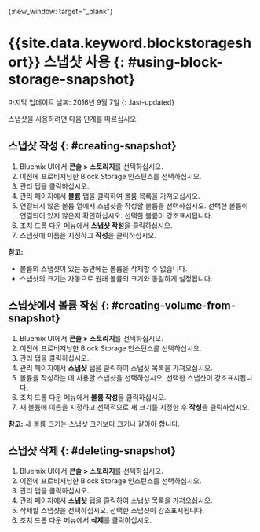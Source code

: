 {:new_window: target="_blank"} 


# {{site.data.keyword.blockstorageshort}} 스냅샷 사용 {: #using-block-storage-snapshot} 
마지막 업데이트 날짜: 2016년 9월 7일
{: .last-updated}

스냅샷을 사용하려면 다음 단계를 따르십시오.

## 스냅샷 작성 {: #creating-snapshot} 

1.  Bluemix UI에서 **콘솔 > 스토리지**를 선택하십시오.
2.  이전에 프로비저닝한 Block Storage 인스턴스를 선택하십시오.
3.	관리 탭을 클릭하십시오.
4.	관리 페이지에서 **볼륨** 탭을 클릭하여 볼륨 목록을 가져오십시오.
5.	연결되지 않은 볼륨 열에서 스냅샷을 작성할 볼륨을 선택하십시오. 선택한 볼륨이 연결되어 있지 않은지 확인하십시오. 선택한 볼륨이 강조표시됩니다.  
6.	조치 드롭 다운 메뉴에서 **스냅샷 작성**을 클릭하십시오.
7.	스냅샷에 이름을 지정하고 **작성**을 클릭하십시오. 

**참고:** 

* 볼륨의 스냅샷이 있는 동안에는 볼륨을 삭제할 수 없습니다. 
* 스냅샷의 크기는 자동으로 원래 볼륨의 크기와 동일하게 설정됩니다.

## 스냅샷에서 볼륨 작성 {: #creating-volume-from-snapshot}

1.  Bluemix UI에서 **콘솔 > 스토리지**를 선택하십시오.
2.  이전에 프로비저닝한 Block Storage 인스턴스를 선택하십시오.
3.	관리 탭을 클릭하십시오.
4.	관리 페이지에서 **스냅샷** 탭을 클릭하여 스냅샷 목록을 가져오십시오.
5.	볼륨을 작성하는 데 사용할 스냅샷을 선택하십시오. 선택한 스냅샷이 강조표시됩니다. 
6.	조치 드롭 다운 메뉴에서 **볼륨 작성**을 클릭하십시오.
7.	새 볼륨에 이름을 지정하고 선택적으로 새 크기를 지정한 후 **작성**을 클릭하십시오.  

**참고:** 새 볼륨 크기는 스냅샷 크기보다 크거나 같아야 합니다.  

## 스냅샷 삭제 {: #deleting-snapshot}

1.  Bluemix UI에서 **콘솔 > 스토리지**를 선택하십시오.
2.  이전에 프로비저닝한 Block Storage 인스턴스를 선택하십시오.
3.	관리 탭을 클릭하십시오.
4.	관리 페이지에서 **스냅샷** 탭을 클릭하여 스냅샷 목록을 가져오십시오.
5.	삭제할 스냅샷을 선택하십시오. 선택한 스냅샷이 강조표시됩니다. 
6.	조치 드롭 다운 메뉴에서 **삭제**를 클릭하십시오. 



